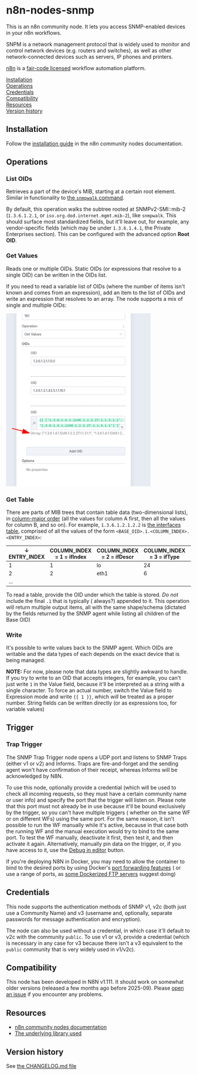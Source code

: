# n8n-nodes-snmp

This is an n8n community node. It lets you access SNMP-enabled devices in your n8n workflows.

SNPM is a network management protocol that is widely used to monitor and control network devices (e.g. routers and
switches), as well as other network-connected devices such as servers, IP phones and printers.

[n8n](https://n8n.io/) is a [fair-code licensed](https://docs.n8n.io/reference/license/) workflow automation platform.

[Installation](#installation)  
[Operations](#operations)  
[Credentials](#credentials)  
[Compatibility](#compatibility)  
[Resources](#resources)  
[Version history](#version-history)

## Installation

Follow the [installation guide](https://docs.n8n.io/integrations/community-nodes/installation/) in the n8n community
nodes documentation.

## Operations

### List OIDs

Retrieves a part of the device's MIB, starting at a certain root element. Similar in functionality to [the
`snmpwalk` command](https://linux.die.net/man/1/snmpwalk).

By default, this operation walks the subtree rooted at SNMPv2-SMI::mib-2 (`1.3.6.1.2.1`, or
`iso.org.dod.internet.mgmt.mib-2`), like `snmpwalk`. This should surface most standardized fields, but it'll leave out,
for example, any vendor-specific fields (which may be under `1.3.6.1.4.1`, the Private Enterprises section). This can be
configured with the advanced option **Root OID**.

### Get Values

Reads one or multiple OIDs. Static OIDs (or expressions that resolve to a single OID) can be written in the OIDs list.

If you need to read a variable list of OIDs (where the number of items isn't known and comes from an expression), add
an item to the list of OIDs and write an expression that resolves to an array. The node supports a mix of single and
multiple OIDs:

![a screenshot of the SNMP node showing the Read OIDs operation with an array on the field for the OIDs to read](images/get_array.png)

### Get Table

There are parts of MIB trees that contain table data (two-dimensional lists),
in [column-major order](https://en.wikipedia.org/wiki/Row-_and_column-major_order) (all the values for column A first,
then all the values for column B, and so on). For example, `1.3.6.1.2.1.2.2`
is [the interfaces table](https://oidref.com/1.3.6.1.2.1.2.2), comprised of all the values of the form
`<BASE_OID>.1.<COLUMN_INDEX>.<ENTRY_INDEX>`:

| ↓ ENTRY_INDEX | COLUMN_INDEX = 1 = ifIndex | COLUMN_INDEX = 2 = ifDescr | COLUMN_INDEX = 3 = ifType | ... |
|---------------|----------------------------|----------------------------|---------------------------|-----|
| 1             | 1                          | lo                         | 24                        | ... |
| 2             | 2                          | eth1                       | 6                         | ... |
| ...           |                            |                            |                           |     |

To read a table, provide the OID under which the table is stored. _Do not_ include the final `.1` that is typically (
always?) appended to it. This operation will return multiple output items, all with the same shape/schema (dictated by
the fields returned by the SNMP agent while listing all children of the Base OID)

### Write

It's possible to write values back to the SNMP agent. Which OIDs are writable and the data types of each depends on the
exact device that is being managed.

**NOTE:** For now, please note that data types are slightly awkward to handle. If you try to write to an OID that
accepts integers, for example, you can't just write `1` in the Value field, because it'll be interpreted as a string
with a single character. To force an actual number, switch the Value field to Expression mode and write `{{ 1 }}`, which
_will_ be treated as a proper number. String fields can be written directly (or as expressions too, for variable values)

## Trigger

### Trap Trigger

The SNMP Trap Trigger node opens a UDP port and listens to SNMP Traps (either v1 or v2) and Informs. Traps are
fire-and-forget and the sending agent won't have confirmation of their receipt, whereas Informs will be acknowledged by
N8N.

To use this node, optionally provide a credential (which will be used to check all incoming requests, so they must have
a certain community name or user info) and specify the port that the trigger will listen on. Please note that this port
must not already be in use because it'll be bound exclusively by the trigger, so you can't have multiple triggers (
whether on the same WF or on different WFs) using the same port. For the same reason, it isn't possible to run the WF
manually while it's active, because in that case both the running WF and the manual execution would try to bind to the
same port. To test the WF manually, deactivate it first, then test it, and then activate it again. Alternatively,
manually pin data on the trigger, or, if you have access to it, use
the [Debug in editor](https://docs.n8n.io/workflows/executions/debug/) button.

If you're deploying N8N in Docker, you may need to allow the container to bind to the desired ports by using
Docker's [port forwarding features](https://docs.docker.com/get-started/docker-concepts/running-containers/publishing-ports/) (
or use a range of ports,
as [some Dockerized FTP servers](https://github.com/garethflowers/docker-ftp-server?tab=readme-ov-file#-via-docker-run)
suggest doing)

## Credentials

This node supports the authentication methods of SNMP v1, v2c (both just use a Community Name) and v3 (username and,
optionally, separate passwords for message authentication and encryption).

The node can also be used without a credential, in which case it'll default to v2c with the community `public`. To use
v1 or v3, provide a credential (which is necessary in any case for v3 because there isn't a v3 equivalent to the
`public` community that is very widely used in v1/v2c).

## Compatibility

This node has been developed in N8N v1.111. It should work on somewhat older versions (released a few months ago before
2025-09). Please [open an issue](https://github.com/jreyesr/n8n-nodes-snmp/issues) if you encounter any problems.

## Resources

* [n8n community nodes documentation](https://docs.n8n.io/integrations/#community-nodes)
* [The underlying library used](https://www.npmjs.com/package/net-snmp)

## Version history

See [the CHANGELOG.md file](./CHANGELOG.md)